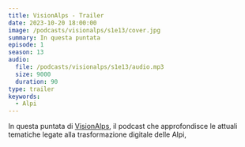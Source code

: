 ```yaml
---
title: VisionAlps - Trailer
date: 2023-10-20 18:00:00
image: /podcasts/visionalps/s1e13/cover.jpg
summary: In questa puntata
episode: 1
season: 13
audio:
  file: /podcasts/visionalps/s1e13/audio.mp3
  size: 9000
  duration: 90
type: trailer
keywords:
  - Alpi
---
```


In questa puntata di [VisionAlps](https://www.visionalps.com/), il podcast che approfondisce le attuali tematiche legate alla trasformazione digitale delle Alpi,